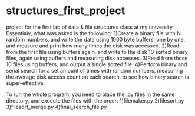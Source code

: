# structures_first_project
project for the first lab of data & file structures class at my university
Essentialy, what was asked is the following:
1)Create a binary file with N random numbers, and write the data using 1000 byte buffers, one by one, and measure
and print how many times the disk was accessed.
2)Read from the first file using buffers again, and write to the disk 10 sorted binary files, again using buffers
and measuring disk accesses.
3)Read from those 10 files using buffers, and output a single sorted file.
4)Perform binary and serial search for a set amount of times with random numbers, measuring the average disk 
access count on each search, to see how binary search is super-effective.

To run the whole program, you need to place the .py files in the same directory, and execute the files with the order:
1)filemaker.py
2)filesort.py
3)filesort_merge.py
4)final_search_file.py

